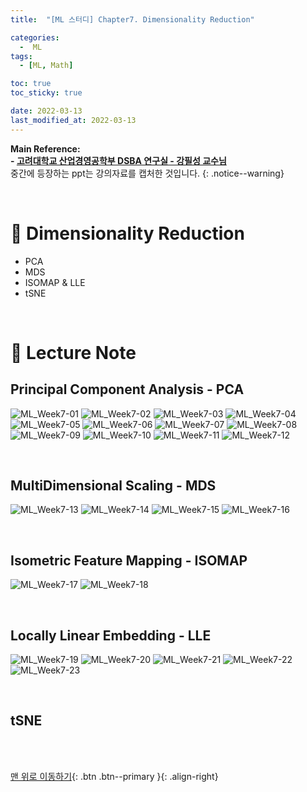 ```yaml
---
title:  "[ML 스터디] Chapter7. Dimensionality Reduction"

categories:
  -  ML
tags:
  - [ML, Math]

toc: true
toc_sticky: true

date: 2022-03-13
last_modified_at: 2022-03-13
---
```


**Main Reference: <br>- [고려대학교 산업경영공학부 DSBA 연구실 - 강필성 교수님](https://www.youtube.com/watch?v=RKMiTJAnLy8&list=PLetSlH8YjIfWMdw9AuLR5ybkVvGcoG2EW&index=10)** <br> 중간에 등장하는 ppt는 강의자료를 캡처한 것입니다.
{: .notice--warning}


<br>


# 🚌 Dimensionality Reduction

- PCA
- MDS
- ISOMAP & LLE
- tSNE



<br>



# 🚌 Lecture Note


## Principal Component Analysis - PCA

![ML_Week7-01](https://user-images.githubusercontent.com/96368476/158064977-e4524fef-ce28-45ab-8e68-67ecf293333f.jpg)
![ML_Week7-02](https://user-images.githubusercontent.com/96368476/158064980-e6e5e83d-bdba-4735-bb31-b77b8662dd67.jpg)
![ML_Week7-03](https://user-images.githubusercontent.com/96368476/158064981-1fdfc476-d8b2-4e7f-b4e9-f5a974ea66e8.jpg)
![ML_Week7-04](https://user-images.githubusercontent.com/96368476/158064972-6670aec4-c4d8-4ad7-a03d-ef1d6053d686.jpg)
![ML_Week7-05](https://user-images.githubusercontent.com/96368476/158064973-dd86c13f-309d-49d3-80d1-323466b78b13.jpg)
![ML_Week7-06](https://user-images.githubusercontent.com/96368476/158064974-7f5a6997-f4b7-4e5b-8fa8-26cc79d149c1.jpg)
![ML_Week7-07](https://user-images.githubusercontent.com/96368476/158064976-2efdf54e-44a4-4a27-aa83-756a7896216e.jpg)
![ML_Week7-08](https://user-images.githubusercontent.com/96368476/158065038-17cd8f22-8e7f-4ac8-b754-830597cb231e.jpg)
![ML_Week7-09](https://user-images.githubusercontent.com/96368476/158065040-9dc3b4cb-2247-4cfb-acfe-b2ab85ef5d4d.jpg)
![ML_Week7-10](https://user-images.githubusercontent.com/96368476/158065042-18178d6e-d727-4d94-a28d-b718720e7275.jpg)
![ML_Week7-11](https://user-images.githubusercontent.com/96368476/158065043-d92314fe-e3e8-4f88-aa5c-cc5132e17aba.jpg)
![ML_Week7-12](https://user-images.githubusercontent.com/96368476/158065045-8b9cb8ed-ca25-4716-a244-3289638d1eb4.jpg)


<br>



## MultiDimensional Scaling - MDS

![ML_Week7-13](https://user-images.githubusercontent.com/96368476/158147831-826dbe58-ff45-4eb6-a905-1823fe1a1016.jpg)
![ML_Week7-14](https://user-images.githubusercontent.com/96368476/158147823-0e5b72d1-dd5d-434c-a224-bbd8e4797555.jpg)
![ML_Week7-15](https://user-images.githubusercontent.com/96368476/158147826-97b6bdb7-2979-4813-ad25-d3ac1bd7593a.jpg)
![ML_Week7-16](https://user-images.githubusercontent.com/96368476/158147829-4bf5a853-39f8-42c9-bb41-923968dbc4ef.jpg)




<br>




## Isometric Feature Mapping - ISOMAP

![ML_Week7-17](https://user-images.githubusercontent.com/96368476/158197199-6b1c4c3f-3ffe-468a-a6f9-604e8ab28742.jpg)
![ML_Week7-18](https://user-images.githubusercontent.com/96368476/158197201-c7ca12e5-a614-4e91-85b3-8691f88487d3.jpg)




<br>




## Locally Linear Embedding - LLE

![ML_Week7-19](https://user-images.githubusercontent.com/96368476/158197448-e233dc8f-594a-440e-8f51-fa9f0acc83b9.jpg)
![ML_Week7-20](https://user-images.githubusercontent.com/96368476/158197450-cdce4ed0-cb3e-4595-ba0d-548244e4d22f.jpg)
![ML_Week7-21](https://user-images.githubusercontent.com/96368476/158197452-12e235b6-947d-4f98-8f4c-a7a5d0f56d08.jpg)
![ML_Week7-22](https://user-images.githubusercontent.com/96368476/158197453-e8a8fa30-0cc0-4610-9113-185953f906d3.jpg)
![ML_Week7-23](https://user-images.githubusercontent.com/96368476/158197440-b5ec278c-bfdc-4e83-8de7-7eb646daf359.jpg)





<br>



## tSNE












<br>
<br>

[맨 위로 이동하기](#){: .btn .btn--primary }{: .align-right}
